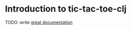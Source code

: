 # Introduction to tic-tac-toe-clj

TODO: write [great documentation](http://jacobian.org/writing/what-to-write/)
